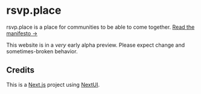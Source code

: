 # rsvp.place

rsvp.place is a place for communities to be able to come together. [Read the manifesto →](https://rsvp.place/pages/manifesto)

This website is in a _very_ early alpha preview. Please expect change and sometimes-broken behavior.

## Credits

This is a [Next.js](https://nextjs.org/) project using [NextUI](https://nextui.org).

